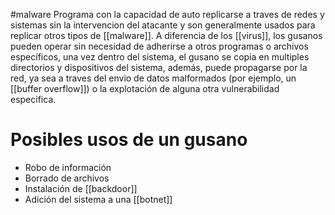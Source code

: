 #malware
Programa con la capacidad de auto replicarse a traves de redes y sistemas sin la intervencion del atacante y son generalmente usados para replicar otros tipos de [[malware]]. A diferencia de los [[virus]], los gusanos pueden operar sin necesidad de adherirse a otros programas o archivos específicos, una vez dentro del sistema, el gusano se copia en multiples directorios y dispositivos del sistema, además, puede propagarse por la red, ya sea a traves del envio de datos malformados (por ejemplo, un [[buffer overflow]]) o la explotación de alguna otra vulnerabilidad especifica.

# Posibles usos de un gusano
- Robo de información
- Borrado de archivos
- Instalación de [[backdoor]]
- Adición del sistema a una [[botnet]]
